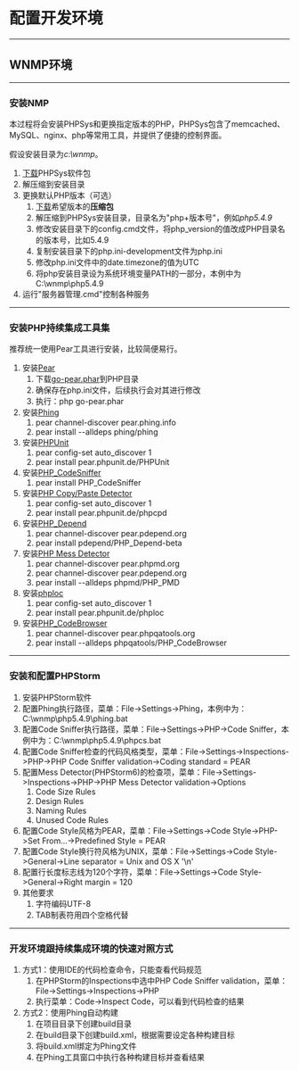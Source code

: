 # 配置开发环境

---
## WNMP环境

---
### 安装NMP

本过程将会安装PHPSys和更换指定版本的PHP，PHPSys包含了memcached、MySQL、nginx、php等常用工具，并提供了便捷的控制界面。

假设安装目录为*c:\wnmp*。

1. [下载](http://www.phpnow.cn/Download.html)PHPSys软件包
1. 解压缩到安装目录
1. 更换默认PHP版本（可选）
    1. [下载](http://www.php.net/downloads.php)希望版本的**压缩包**
    2. 解压缩到PHPSys安装目录，目录名为"php+版本号"，例如*php5.4.9*
    3. 修改安装目录下的config.cmd文件，将php_version的值改成PHP目录名的版本号，比如5.4.9
    4. 复制安装目录下的php.ini-development文件为php.ini
    6. 修改php.ini文件中的date.timezone的值为UTC
    6. 将php安装目录设为系统环境变量PATH的一部分，本例中为C:\wnmp\php5.4.9
1. 运行"服务器管理.cmd"控制各种服务

---
### 安装PHP持续集成工具集

推荐统一使用Pear工具进行安装，比较简便易行。

1. 安装[Pear](http://pear.php.net/)
    1. 下载[go-pear.phar](http://pear.php.net/go-pear.phar)到PHP目录
    2. 确保存在php.ini文件，后续执行会对其进行修改
    2. 执行：php go-pear.phar
1. 安装[Phing](http://www.phing.info/)
    1. pear channel-discover pear.phing.info
    1. pear install --alldeps phing/phing
1. 安装[PHPUnit](http://phpunit.de/)
    1. pear config-set auto_discover 1
    1. pear install pear.phpunit.de/PHPUnit
1. 安装[PHP_CodeSniffer](http://pear.php.net/PHP_CodeSniffer)
    1. pear install PHP_CodeSniffer
1. 安装[PHP Copy/Paste Detector](http://github.com/sebastianbergmann/phpcpd)
    1. pear config-set auto_discover 1
    1. pear install pear.phpunit.de/phpcpd
1. 安装[PHP_Depend](http://pdepend.org/)
    1. pear channel-discover pear.pdepend.org
    1. pear install pdepend/PHP_Depend-beta
1. 安装[PHP Mess Detector](http://phpmd.org/)
    1. pear channel-discover pear.phpmd.org
    1. pear channel-discover pear.pdepend.org
    1. pear install --alldeps phpmd/PHP_PMD
1. 安装[phploc](http://github.com/sebastianbergmann/phploc)
    1. pear config-set auto_discover 1
    1. pear install pear.phpunit.de/phploc
1. 安装[PHP_CodeBrowser](https://github.com/Mayflower/PHP_CodeBrowser)
    1. pear channel-discover pear.phpqatools.org
    1. pear install --alldeps phpqatools/PHP_CodeBrowser

---
### 安装和配置PHPStorm

1. 安装PHPStorm软件
1. 配置Phing执行路径，菜单：File->Settings->Phing，本例中为：C:\wnmp\php5.4.9\phing.bat
1. 配置Code Sniffer执行路径，菜单：File->Settings->PHP->Code Sniffer，本例中为：C:\wnmp\php5.4.9\phpcs.bat
1. 配置Code Sniffer检查的代码风格类型，菜单：File->Settings->Inspections->PHP->PHP Code Sniffer validation->Coding standard = PEAR
1. 配置Mess Detector(PHPStorm6)的检查项，菜单：File->Settings->Inspections->PHP->PHP Mess Detector validation->Options
    1. Code Size Rules
    1. Design Rules
    1. Naming Rules
    1. Unused Code Rules
1. 配置Code Style风格为PEAR，菜单：File->Settings->Code Style->PHP->Set From...->Predefined Style = PEAR
1. 配置Code Style换行符风格为UNIX，菜单：File->Settings->Code Style->General->Line separator = Unix and OS X '\n'
1. 配置行长度标志线为120个字符，菜单：File->Settings->Code Style->General->Right margin = 120
1. 其他要求
    1. 字符编码UTF-8
    1. TAB制表符用四个空格代替

---
### 开发环境跟持续集成环境的快速对照方式

1. 方式1：使用IDE的代码检查命令，只能查看代码规范
    1. 在PHPStorm的Inspections中选中PHP Code Sniffer validation，菜单：File->Settings->Inspections->PHP
    1. 执行菜单：Code->Inspect Code，可以看到代码检查的结果
1. 方式2：使用Phing自动构建
    1. 在项目目录下创建build目录
    1. 在build目录下创建build.xml，根据需要设定各种构建目标
    1. 将build.xml绑定为Phing文件
    1. 在Phing工具窗口中执行各种构建目标并查看结果

